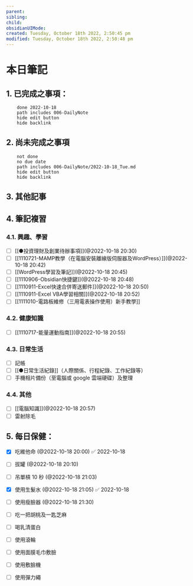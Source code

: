 ```yaml
---
parent: 
sibling: 
child: 
obsidianUIMode: 
created: Tuesday, October 18th 2022, 2:50:45 pm
modified: Tuesday, October 18th 2022, 2:50:48 pm
---
```


# 本日筆記

## 1. 已完成之事項：
```tasks
	done 2022-10-18
	path includes 006-DailyNote
	hide edit button 
	hide backlink
```

## 2. 尚未完成之事項
```tasks
	not done
	no due date
	path includes 006-DailyNote/2022-10-18_Tue.md
	hide edit button 
	hide backlink
```

## 3. 其他記事

## 4. 筆記複習
### 4.1. 興趣、學習
- [ ] [[●投資理財及創業待辦事項]](@2022-10-18 20:30)
- [ ] [[1110721-MAMP教學（在電腦安裝離線版伺服器及WordPress）]](@2022-10-18 20:42)
- [ ] [[WordPress學習及筆記]](@2022-10-18 20:45)
- [ ] [[1110906-Obsidian快捷鍵]](@2022-10-18 20:48)
- [ ] [[1110911-Excel快速合併寄送郵件]](@2022-10-18 20:50)
- [ ] [[1110911-Excel VBA學習相關]](@2022-10-18 20:52)
- [ ] [[1111010-電路板維修（三用電表操作使用）新手教學]]

### 4.2. 健康知識
- [ ] [[1110717-能量運動指南]](@2022-10-18 20:55)

### 4.3. 日常生活
- [ ] 記帳
- [ ] [[●日常生活紀錄]]（人際關係、行程紀錄、工作紀錄等）
- [ ] 手機相片備份（至電腦或 google 雲端硬碟）及整理

### 4.4. 其他
- [ ] [[電腦知識]](@2022-10-18 20:57)
- [ ] 雷射除毛

## 5. 每日保健：
- [x] 吃維他命 (@2022-10-18 20:00) ✅ 2022-10-18
- [ ] 拔罐 (@2022-10-18 20:10)
- [ ] 吊單槓 10 秒 (@2022-10-18 21:03)
- [x] 使用生髮水 (@2022-10-18 21:05) ✅ 2022-10-18
- [ ] 使用瘦臉器 (@2022-10-18 21:30)
- [ ] 吃一把胡桃及一匙芝麻
- [ ] 喝乳清蛋白
- [ ] 使用滾輪
- [ ] 使用面膜毛巾敷臉
- [ ] 使用敷臉機
- [ ] 使用彈力繩


